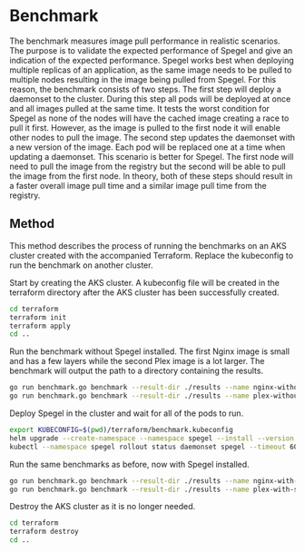 # Benchmark

The benchmark measures image pull performance in realistic scenarios. The purpose is to validate the expected performance of Spegel and give an indication of the expected performance.
Spegel works best when deploying multiple replicas of an application, as the same image needs to be pulled to multiple nodes resulting in the image being pulled from Spegel.
For this reason, the benchmark consists of two steps. The first step will deploy a daemonset to the cluster. During this step all pods will be deployed at once and all images pulled at the same time.
It tests the worst condition for Spegel as none of the nodes will have the cached image creating a race to pull it first. However, as the image is pulled to the first node it will enable other nodes to pull the image.
The second step updates the daemonset with a new version of the image. Each pod will be replaced one at a time when updating a daemonset. This scenario is better for Spegel.
The first node will need to pull the image from the registry but the second will be able to pull the image from the first node. 
In theory, both of these steps should result in a faster overall image pull time and a similar image pull time from the registry.

## Method

This method describes the process of running the benchmarks on an AKS cluster created with the accompanied Terraform. Replace the kubeconfig to run the benchmark on another cluster.

Start by creating the AKS cluster. A kubeconfig file will be created in the terraform directory after the AKS cluster has been successfully created.

```bash
cd terraform
terraform init
terraform apply
cd ..
```

Run the benchmark without Spegel installed. The first Nginx image is small and has a few layers while the second Plex image is a lot larger. The benchmark will output the path to a directory containing the results.

```bash
go run benchmark.go benchmark --result-dir ./results --name nginx-without-spegel --kubeconfig ./terraform/benchmark.kubeconfig --namespace spegel-benchmark --images ghcr.io/mirrorshub/docker/nginx:1.24-alpine ghcr.io/mirrorshub/docker/nginx:1.25-alpine
go run benchmark.go benchmark --result-dir ./results --name plex-without-spegel  --kubeconfig ./terraform/benchmark.kubeconfig --namespace spegel-benchmark --images ghcr.io/linuxserver/plex:1.31.0 ghcr.io/linuxserver/plex:1.32.0
```

Deploy Spegel in the cluster and wait for all of the pods to run.

```bash
export KUBECONFIG=$(pwd)/terraform/benchmark.kubeconfig
helm upgrade --create-namespace --namespace spegel --install --version $VERSION spegel oci://ghcr.io/spegel-org/helm-charts/spegel
kubectl --namespace spegel rollout status daemonset spegel --timeout 60s
```

Run the same benchmarks as before, now with Spegel installed.

```bash
go run benchmark.go benchmark --result-dir ./results --name nginx-with-spegel --kubeconfig ./terraform/benchmark.kubeconfig --namespace spegel-benchmark --images ghcr.io/mirrorshub/docker/nginx:1.24-alpine ghcr.io/mirrorshub/docker/nginx:1.25-alpine
go run benchmark.go benchmark --result-dir ./results --name plex-with-spegel --kubeconfig ./terraform/benchmark.kubeconfig --namespace spegel-benchmark --images ghcr.io/linuxserver/plex:1.31.0 ghcr.io/linuxserver/plex:1.32.0
```

Destroy the AKS cluster as it is no longer needed.

```bash
cd terraform
terraform destroy
cd ..
```
